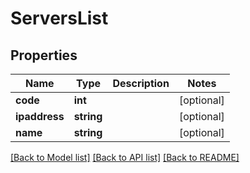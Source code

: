 # ServersList

## Properties
Name | Type | Description | Notes
------------ | ------------- | ------------- | -------------
**code** | **int** |  | [optional] 
**ipaddress** | **string** |  | [optional] 
**name** | **string** |  | [optional] 

[[Back to Model list]](../README.md#documentation-for-models) [[Back to API list]](../README.md#documentation-for-api-endpoints) [[Back to README]](../README.md)

